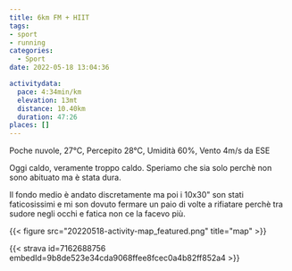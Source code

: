 ```yaml
---
title: 6km FM + HIIT
tags:
- sport
- running
categories: 
  - Sport
date: 2022-05-18 13:04:36

activitydata:
  pace: 4:34min/km
  elevation: 13mt
  distance: 10.40km
  duration: 47:26
places: []
---
```


Poche nuvole, 27°C, Percepito 28°C, Umidità 60%, Vento 4m/s da ESE

<!--more-->

Oggi caldo, veramente troppo caldo. Speriamo che sia solo perchè non sono abituato ma è stata dura.

Il fondo medio è andato discretamente ma poi i 10x30" son stati faticosissimi e mi son dovuto fermare un paio di volte a rifiatare perchè tra sudore negli occhi e fatica non ce la facevo più.

{{<  figure src="20220518-activity-map_featured.png" title="map" >}}

{{< strava id=7162688756 embedId=9b8de523e34cda9068ffee8fcec0a4b82ff852a4 >}}
